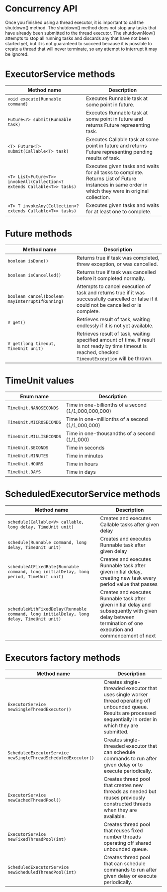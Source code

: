 # Concurrency API

Once you finished using a thread executor, it is important to call the shutdown() method. The shutdown() method does not stop any tasks that have already been submitted to the thread executor. The shutdownNow() attempts to stop all running tasks and discards any that have not been started yet, but it is not guaranteed to succeed because it is possible to create a thread that will never terminate, so any attempt to interrupt it may be ignored.

# ExecutorService methods

| Method name                                                              | Description                                                                                                                                         |
|--------------------------------------------------------------------------|-----------------------------------------------------------------------------------------------------------------------------------------------------|
| `void execute(Runnable command)`                                         | Executes Runnable task at some point in future.                                                                                                     |
| `Future<?> submit(Runnable task)`                                        | Executes Runnable task at some point in future and returns Future representing task.                                                                |
| `<T> Future<T> submit(Callable<T> task)`                                 | Executes Callable task at some point in future and returns Future representing pending results of task.                                             |
| `<T> List<Future<T>> invokeAll(Collection<? extends Callable<T>> tasks)` | Executes given tasks and waits for all tasks to complete. Returns List of Future instances in same order in which they were in original collection. |
| `<T> T invokeAny(Collection<? extends Callable<T>> tasks)`               | Executes given tasks and waits for at least one to complete.                                                                                        |

# Future methods

| Method name                                     | Description                                                                                                                                               |
|-------------------------------------------------|-----------------------------------------------------------------------------------------------------------------------------------------------------------|
| `boolean isDone()`                              | Returns true if task was completed, threw exception, or was cancelled.                                                                                    |
| `boolean isCancelled()`                         | Returns true if task was cancelled before it completed normally.                                                                                          |
| `boolean cancel(boolean mayInterruptIfRunning)` | Attempts to cancel execution of task and returns true if it was successfully cancelled or false if it could not be cancelled or is complete.              |
| `V get()`                                       | Retrieves result of task, waiting endlessly if it is not yet available.                                                                                   |
| `V get(long timeout, TimeUnit unit)`            | Retrieves result of task, waiting specified amount of time. If result is not ready by time timeout is reached, checked `TimeoutException` will be thrown. |

# TimeUnit values

| Enum name               | Description                                          |
|-------------------------|------------------------------------------------------|
| `TimeUnit.NANOSECONDS`  | Time in one-billionths of a second (1/1,000,000,000) |
| `TimeUnit.MICROSECONDS` | Time in one-millionths of a second (1/1,000,000)     |
| `TimeUnit.MILLISECONDS` | Time in one-thousandths of a second (1/1,000)        |
| `TimeUnit.SECONDS`      | Time in seconds                                      |
| `TimeUnit.MINUTES`      | Time in minutes                                      |
| `TimeUnit.HOURS`        | Time in hours                                        |
| `TimeUnit.DAYS`         | Time in days                                         |

# ScheduledExecutorService methods

| Method name                                                                              | Description                                                                                                                                                  |
|------------------------------------------------------------------------------------------|--------------------------------------------------------------------------------------------------------------------------------------------------------------|
| `schedule(Callable<V> callable, long delay, TimeUnit unit)`                              | Creates and executes Callable tasks after given delay                                                                                                        |
| `schedule(Runnable command, long delay, TimeUnit unit)`                                  | Creates and executes Runnable task after given delay                                                                                                         |
| `scheduleAtFixedRate(Runnable command, long initialDelay, long period, TimeUnit unit)`   | Creates and executes Runnable task after given initial delay, creating new task every period value that passes                                               |
| `scheduleWithFixedDelay(Runnable command, long initialDelay, long delay, TimeUnit unit)` | Creates and executes Runnable task after given initial delay and subsequently with given delay between termination of one execution and commencement of next |

# Executors factory methods

| Method name                                                   | Description                                                                                                                                                             |
|---------------------------------------------------------------|-------------------------------------------------------------------------------------------------------------------------------------------------------------------------|
| `ExecutorService newSingleThreadExecutor()`                   | Creates single-threaded executor that uses single worker thread operating off unbounded queue. Results are processed sequentially in order in which they are submitted. |
| `ScheduledExecutorService newSingleThreadScheduledExecutor()` | Creates single-threaded executor that can schedule commands to run after given delay or to execute periodically.                                                        |
| `ExecutorService newCachedThreadPool()`                       | Creates thread pool that creates new threads as needed but reuses previously constructed threads when they are available.                                               |
| `ExecutorService newFixedThreadPool(int)`                     | Creates thread pool that reuses fixed number threads operating off shared unbounded queue.                                                                              |
| `ScheduledExecutorService newScheduledThreadPool(int)`        | Creates thread pool that can schedule commands to run after given delay or execute periodically.                                                                        |
